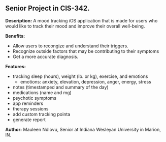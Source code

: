 ## Senior Project in CIS-342.

**Description:** A mood tracking iOS application that is made for users who would like to track their mood and improve their overall well-being.

**Benefits:** 
- Allow users to recongize and understand their triggers.
- Recognize outside factors that may be contributing to their symptoms
- Get a more accurate diagnosis. 

**Features:**
- tracking sleep (hours), weight (lb. or kg), exercise, and emotions
    - emotions: anxiety, elevation, depression, anger, energy, stress
- notes (timestamped and summary of the day)
- medications (name and mg)
- psychotic symptoms 
- app reminders
- therapy sessions
- add custom tracking pointa
- generate report


**Author:** Mauleen Ndlovu, Senior at Indiana Wesleyan University in Marion, IN.
